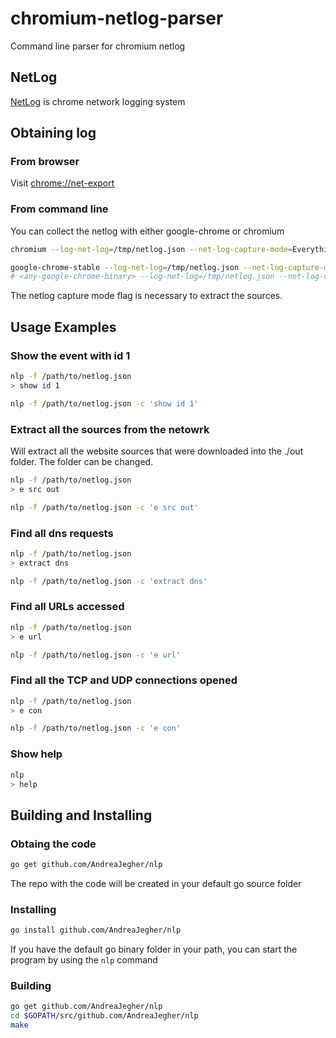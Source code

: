 # chromium-netlog-parser
Command line parser for chromium netlog

## NetLog
[NetLog](https://www.chromium.org/developers/design-documents/network-stack/netlog) is chrome network logging system

## Obtaining log

### From browser
Visit [chrome://net-export](chrome://net-export)

### From command line
You can collect the netlog with either google-chrome or chromium

```bash
chromium --log-net-log=/tmp/netlog.json --net-log-capture-mode=Everything
```
```bash
google-chrome-stable --log-net-log=/tmp/netlog.json --net-log-capture-mode=Everything
# <any-google-chrome-binary> --log-net-log=/tmp/netlog.json --net-log-capture-mode=Everything
```
The netlog capture mode flag is necessary to extract the sources.

## Usage Examples

### Show the event with id 1
```bash
nlp -f /path/to/netlog.json
> show id 1
```

```bash
nlp -f /path/to/netlog.json -c 'show id 1'
```

### Extract all the sources from the netowrk
Will extract all the website sources that were downloaded into the ./out folder. The folder can be changed.
```bash
nlp -f /path/to/netlog.json
> e src out
```
```bash
nlp -f /path/to/netlog.json -c 'e src out'
```

### Find all dns requests
```bash
nlp -f /path/to/netlog.json
> extract dns
```

```bash
nlp -f /path/to/netlog.json -c 'extract dns'
```

### Find all URLs accessed
```bash
nlp -f /path/to/netlog.json
> e url
```

```bash
nlp -f /path/to/netlog.json -c 'e url'
```

### Find all the TCP and UDP connections opened
```bash
nlp -f /path/to/netlog.json
> e con
```

```bash
nlp -f /path/to/netlog.json -c 'e con'
```

### Show help
```bash
nlp
> help
```

## Building and Installing

### Obtaing the code
```bash
go get github.com/AndreaJegher/nlp
```
The repo with the code will be created in your default go source folder

### Installing
```bash
go install github.com/AndreaJegher/nlp
```
If you have the default go binary folder in your path, you can start the program by using the `nlp` command

### Building
```bash
go get github.com/AndreaJegher/nlp
cd $GOPATH/src/github.com/AndreaJegher/nlp
make
```
